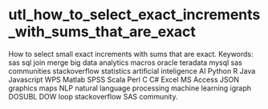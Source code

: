 # utl_how_to_select_exact_increments_with_sums_that_are_exact
How to select small exact increments with sums that are exact.  Keywords: sas sql join merge big data analytics macros oracle teradata mysql sas communities stackoverflow statistics artificial inteligence AI Python R Java Javascript WPS Matlab SPSS Scala Perl C C# Excel MS Access JSON graphics maps NLP natural language processing machine learning igraph DOSUBL DOW loop stackoverflow SAS community.
